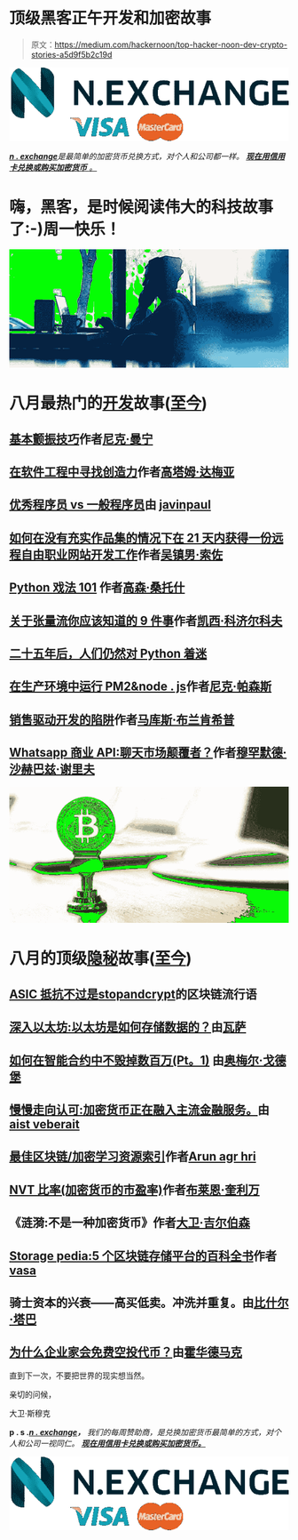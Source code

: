 # 顶级黑客正午开发和加密故事

> 原文：<https://medium.com/hackernoon/top-hacker-noon-dev-crypto-stories-a5d9f5b2c19d>

[![](img/bdee0883c76013646502f68b3fa0db23.png)](http://bit.ly/2OGeJi6)

[***n . exchange***](http://bit.ly/2OGeJi6)*是最简单的加密货币兑换方式，对个人和公司都一样。* [***现在用信用卡兑换或购买加密货币*** *。*](http://bit.ly/2OGeJi6)

# 嗨，黑客，是时候阅读伟大的科技故事了:-)周一快乐！

![](img/e1a8432b3856e4890e5733b3152db669.png)

# 八月最热门的[开发](http://hackernoon.com/tagged/software-development)故事([至今](https://hackernoon.com/archive/2018/08))

## [基本颤振技巧](https://hackernoon.com/essential-flutter-skills-2466d91d3926)作者[尼克·曼宁](https://medium.com/u/369e2e1c1beb?source=post_page-----a5d9f5b2c19d--------------------------------)

## [在软件工程中寻找创造力](https://hackernoon.com/finding-creativity-in-software-engineering-5f20193ae54c)作者[高塔姆·达梅亚](https://medium.com/u/3308dd31324b?source=post_page-----a5d9f5b2c19d--------------------------------)

## [优秀程序员 vs 一般程序员](https://hackernoon.com/good-programmer-vs-average-programmer-4a398889fe68?source=collection_archive---------6---------------------)由 [javinpaul](https://medium.com/u/bb36d8439904?source=post_page-----a5d9f5b2c19d--------------------------------)

## [如何在没有充实作品集的情况下在 21 天内获得一份远程自由职业网站开发工作](https://hackernoon.com/remote-freelance-web-development-job-no-portfolio-2f871f298cbb?source=collection_archive---------4---------------------)作者[吴镇男·索佐](https://medium.com/u/b9375ead09e2?source=post_page-----a5d9f5b2c19d--------------------------------)

## [Python 戏法 101](https://hackernoon.com/python-tricks-101-2836251922e0?source=collection_archive---------0---------------------) 作者[高森·桑托什](https://medium.com/u/96ae15eefa1e?source=post_page-----a5d9f5b2c19d--------------------------------)

## [关于张量流你应该知道的 9 件事](https://hackernoon.com/9-things-you-should-know-about-tensorflow-9cf0a05e4995?source=collection_archive---------3---------------------)作者[凯西·科济尔科夫](https://medium.com/u/2fccb851bb5e?source=post_page-----a5d9f5b2c19d--------------------------------)

## [二十五年后，人们仍然对 Python 着迷](https://hackernoon.com/10-ways-to-make-python-a-dangerous-language-for-data-science-6b88566ac040)

## [在生产环境中运行 PM2&node . js](https://hackernoon.com/running-pm2-node-js-in-production-environments-13e703fc108a)作者[尼克·帕森斯](https://medium.com/u/2b4ad922cc1e?source=post_page-----a5d9f5b2c19d--------------------------------)

## [销售驱动开发的陷阱](https://hackernoon.com/the-trap-of-sales-driven-development-89e16c5e292f?source=collection_archive---------1---------------------)作者[马库斯·布兰肯希普](https://medium.com/u/7c9efa27ab52?source=post_page-----a5d9f5b2c19d--------------------------------)

## [Whatsapp 商业 API:聊天市场颠覆者？](https://hackernoon.com/whatsapp-business-api-a-chat-market-disruptor-250476574fed)作者[穆罕默德·沙赫巴兹·谢里夫](https://medium.com/u/59f2f6d0031e?source=post_page-----a5d9f5b2c19d--------------------------------)

![](img/34e907a47ff84265cabe95d284e6517e.png)

# 八月的顶级[隐秘](http://hackernoon.com/tagged/cryptocurrency)故事([至今](https://hackernoon.com/archive/2018/08))

## [ASIC 抵抗不过是](https://hackernoon.com/asic-resistance-is-nothing-but-a-blockchain-buzzword-b91d3d770366?source=collection_archive---------2---------------------)[stopandcrypt](https://medium.com/u/cbbfa20339f2?source=post_page-----a5d9f5b2c19d--------------------------------)的区块链流行语

## [深入以太坊:以太坊是如何存储数据的？](https://hackernoon.com/getting-deep-into-ethereum-how-data-is-stored-in-ethereum-e3f669d96033?source=collection_archive---------7---------------------)由[瓦萨](https://medium.com/u/2bfdd6540157?source=post_page-----a5d9f5b2c19d--------------------------------)

## [如何在智能合约中不毁掉数百万(Pt。1)](https://hackernoon.com/how-to-not-destroy-millions-in-smart-contracts-pt-1-bdefac3656b7) 由[奥梅尔·戈德堡](https://medium.com/u/49b16006351c?source=post_page-----a5d9f5b2c19d--------------------------------)

## [慢慢走向认可:加密货币正在融入主流金融服务。](https://hackernoon.com/inching-towards-recognition-crypto-currencies-are-integrating-into-mainstream-financial-services-ce12b124d921)由[aist veberait](https://medium.com/u/8342f9f8995b?source=post_page-----a5d9f5b2c19d--------------------------------)

## [最佳区块链/加密学习资源索引](https://hackernoon.com/index-of-best-blockchain-crypto-learning-resources-3351907ca6cd)作者[Arun agr hri](https://medium.com/u/7ff8b7d388c1?source=post_page-----a5d9f5b2c19d--------------------------------)

## [NVT 比率(加密货币的市盈率)](https://hackernoon.com/network-value-to-transactions-ratio-cryptocurrencys-answer-to-p-e-c3743e700929)作者[布莱恩·奎利万](https://medium.com/u/221094b161ee?source=post_page-----a5d9f5b2c19d--------------------------------)

## 《涟漪:不是一种加密货币》作者[大卫·吉尔伯森](https://medium.com/u/f735d3b0f2f3?source=post_page-----a5d9f5b2c19d--------------------------------)

## [Storage pedia:5 个区块链存储平台的百科全书](https://hackernoon.com/storagepedia-an-encyclopedia-of-5-blockchain-storage-platform-8aa13c630ace)作者 [vasa](https://medium.com/u/2bfdd6540157?source=post_page-----a5d9f5b2c19d--------------------------------)

## 骑士资本的兴衰——高买低卖。冲洗并重复。由[比什尔·塔巴](https://medium.com/u/44df6d5bc9e3?source=post_page-----a5d9f5b2c19d--------------------------------)

## [为什么企业家会免费空投代币？](https://hackernoon.com/why-do-entrepreneurs-airdrop-tokens-for-free-93f3993f2b28)由[霍华德马克](https://medium.com/u/612939bd0962?source=post_page-----a5d9f5b2c19d--------------------------------)

直到下一次，不要把世界的现实想当然。

亲切的问候，

大卫·斯穆克

**p . s .**[***n . exchange***](http://bit.ly/2OGeJi6)***，*** *我们的每周赞助商，是兑换加密货币最简单的方式，对个人和公司一视同仁。* [***现在用信用卡兑换或购买加密货币。***](http://bit.ly/2OGeJi6)

[![](img/bdee0883c76013646502f68b3fa0db23.png)](http://bit.ly/2OGeJi6)